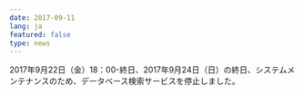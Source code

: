 ```yaml
---
date: 2017-09-11
lang: ja
featured: false
type: news
---
```

2017年9月22日（金）18：00-終日、2017年9月24日（日）の終日、システムメンテナンスのため、データベース検索サービスを停止しました。
